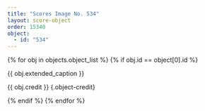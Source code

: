 ```yaml
---
title: "Scores Image No. 534"
layout: score-object
order: 15340
object:
  - id: "534"
---
```


{% for obj in objects.object_list %}
{% if obj.id == object[0].id %}

{{ obj.extended_caption }}

{{ obj.credit }} {.object-credit}

{% endif %}
{% endfor %}
